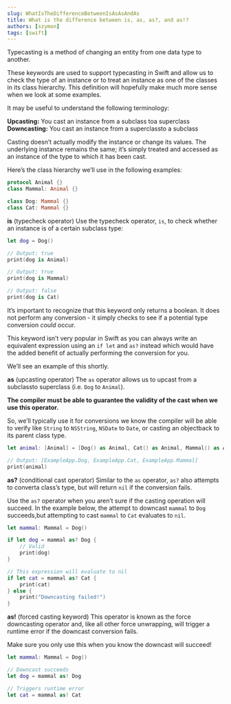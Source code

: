 ```yaml
---
slug: WhatIsTheDifferenceBetweenIsAsAsAndAs
title: What is the difference between is, as, as?, and as!?
authors: [szymon]
tags: [swift]
---
```


Typecasting is a method of changing an entity from one data type to another.

These keywords are used to support typecasting in Swift and allow us to check the type of an instance or to treat an instance as one of the classes in its class hierarchy. This definition will hopefully make much more sense when we look at some examples.

It may be useful to understand the following terminology:

**Upcasting:** You cast an instance from a subclass toa superclass
**Downcasting:** You cast an instance from a superclassto a subclass

Casting doesn’t actually modify the instance or change its values. The underlying instance remains the same; it’s simply treated and accessed as an instance of the type to which it has been cast.

Here’s the class hierarchy we’ll use in the following examples:

```swift
protocol Animal {}
class Mammal: Animal {}

class Dog: Mammal {}
class Cat: Mammal {}
```

**is** (typecheck operator)
Use the typecheck operator, `is`, to check whether an instance is of a certain subclass type:

```swift
let dog = Dog()

// Output: true
print(dog is Animal)

// Output: true
print(dog is Mammal)

// Output: false
print(dog is Cat)
```


It’s important to recognize that this keyword only returns a boolean. It does not perform any conversion - it simply checks to see if a potential type conversion _could_ occur.

This keyword isn’t very popular in Swift as you can always write an equivalent expression using an `if let` and `as?` instead which would have the added benefit of actually performing the conversion for you.

We’ll see an example of this shortly.

**as** (upcasting operator)
The `as` operator allows us to upcast from a subclassto superclass (i.e. `Dog` to `Animal`).

**The compiler must be able to guarantee the validity of the cast when we use this operator.**

So, we’ll typically use it for conversions we know the compiler will be able to verify like `String` to `NSString`, `NSDate` to `Date`, or casting an objectback to its parent class type.

```swift
let animal: [Animal] = [Dog() as Animal, Cat() as Animal, Mammal() as Animal]

// Output: [ExampleApp.Dog, ExampleApp.Cat, ExampleApp.Mammal]
print(animal)
```

**as?** (conditional cast operator)
Similar to the `as` operator, `as?` also attempts to converta class’s type, but will return `nil` if the conversion fails.

Use the `as?` operator when you aren’t sure if the casting operation will succeed. In the example below, the attempt to downcast `mammal` to `Dog` succeeds,but attempting to cast `mammal` to `Cat`
evaluates to `nil`.

```swift
let mammal: Mammal = Dog()

if let dog = mammal as? Dog {
    // Valid
    print(dog)
}

// This expression will evaluate to nil
if let cat = mammal as? Cat {
    print(cat)
} else {
    print("Downcasting failed!")
}
```

**as!** (forced casting keyword)
This operator is known as the force downcasting operator and, like all other force unwrapping, will trigger a runtime error if the downcast conversion fails.

Make sure you only use this when you know the downcast will succeed!

```swift
let mammal: Mammal = Dog()

// Downcast succeeds
let dog = mammal as! Dog

// Triggers runtime error
let cat = mammal as! Cat
```
